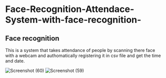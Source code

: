 # Face-Recognition-Attendace-System-with-face-recognition-
## Face recognition
This is a system that takes attendance of people by scanning there face with a webcam and authomatically registering it in csv file and get the time and date.

![Screenshot (60)](https://user-images.githubusercontent.com/78540958/182409634-a31046d4-552c-4fab-8f69-b87f74d2b2a7.png)
![Screenshot (59)](https://user-images.githubusercontent.com/78540958/182409665-df604f20-6417-435d-8969-642a5f6acca7.png)
